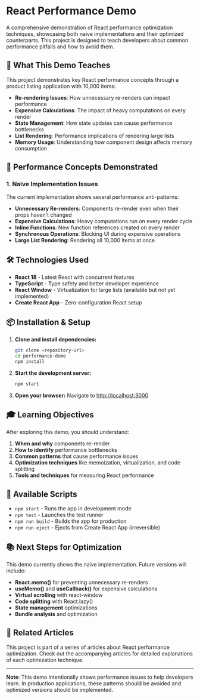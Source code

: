 # React Performance Demo

A comprehensive demonstration of React performance optimization techniques, showcasing both naive implementations and their optimized counterparts. This project is designed to teach developers about common performance pitfalls and how to avoid them.

## 🎯 What This Demo Teaches

This project demonstrates key React performance concepts through a product listing application with 10,000 items:

- **Re-rendering Issues**: How unnecessary re-renders can impact performance
- **Expensive Calculations**: The impact of heavy computations on every render
- **State Management**: How state updates can cause performance bottlenecks
- **List Rendering**: Performance implications of rendering large lists
- **Memory Usage**: Understanding how component design affects memory consumption

## 🚀 Performance Concepts Demonstrated

### 1. Naive Implementation Issues

The current implementation shows several performance anti-patterns:

- **Unnecessary Re-renders**: Components re-render even when their props haven't changed
- **Expensive Calculations**: Heavy computations run on every render cycle
- **Inline Functions**: New function references created on every render
- **Synchronous Operations**: Blocking UI during expensive operations
- **Large List Rendering**: Rendering all 10,000 items at once


## 🛠️ Technologies Used

- **React 18** - Latest React with concurrent features
- **TypeScript** - Type safety and better developer experience
- **React Window** - Virtualization for large lists (available but not yet implemented)
- **Create React App** - Zero-configuration React setup

## 📦 Installation & Setup

1. **Clone and install dependencies:**

   ```bash
   git clone <repository-url>
   cd performance-demo
   npm install
   ```

2. **Start the development server:**

   ```bash
   npm start
   ```

3. **Open your browser:**
   Navigate to [http://localhost:3000](http://localhost:3000)

## 🎓 Learning Objectives

After exploring this demo, you should understand:

1. **When and why** components re-render
2. **How to identify** performance bottlenecks
3. **Common patterns** that cause performance issues
4. **Optimization techniques** like memoization, virtualization, and code splitting
5. **Tools and techniques** for measuring React performance

## 🔧 Available Scripts

- `npm start` - Runs the app in development mode
- `npm test` - Launches the test runner
- `npm run build` - Builds the app for production
- `npm run eject` - Ejects from Create React App (irreversible)

## 📚 Next Steps for Optimization

This demo currently shows the naive implementation. Future versions will include:

- **React.memo()** for preventing unnecessary re-renders
- **useMemo()** and **useCallback()** for expensive calculations
- **Virtual scrolling** with react-window
- **Code splitting** with React.lazy()
- **State management** optimizations
- **Bundle analysis** and optimization

## 📖 Related Articles

This project is part of a series of articles about React performance optimization. Check out the accompanying articles for detailed explanations of each optimization technique.

---

**Note**: This demo intentionally shows performance issues to help developers learn. In production applications, these patterns should be avoided and optimized versions should be implemented.
